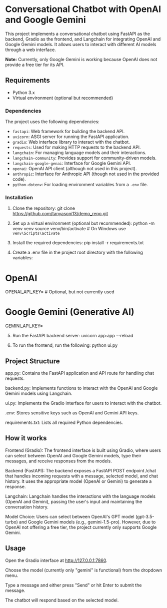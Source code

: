  # Conversational Chatbot with OpenAI and Google Gemini

This project implements a conversational chatbot using FastAPI as the backend, Gradio as the frontend, and Langchain for integrating OpenAI and Google Gemini models. It allows users to interact with different AI models through a web interface. 

**Note:** Currently, only Google Gemini is working because OpenAI does not provide a free tier for its API.

## Requirements

- Python 3.x
- Virtual environment (optional but recommended)

### Dependencies

The project uses the following dependencies:

- `fastapi`: Web framework for building the backend API.
- `uvicorn`: ASGI server for running the FastAPI application.
- `gradio`: Web interface library to interact with the chatbot.
- `requests`: Used for making HTTP requests to the backend API.
- `langchain`: For managing language models and their interactions.
- `langchain-community`: Provides support for community-driven models.
- `langchain-google-genai`: Interface for Google Gemini API.
- `openai`: OpenAI API client (although not used in this project).
- `anthropic`: Interface for Anthropic API (though not used in the provided code).
- `python-dotenv`: For loading environment variables from a `.env` file.

### Installation

1. Clone the repository:
   git clone <https://github.com/tanyasoni13/demo_repo.git>

2. Set up a virtual environment (optional but recommended):
  python -m venv venv
  source venv/bin/activate  # On Windows use `venv\Scripts\activate`

3. Install the required dependencies:
  pip install -r requirements.txt

4. Create a .env file in the project root directory with the following variables:
  # OpenAI
  OPENAI_API_KEY=<your-openai-api-key>  # Optional, but not currently used
  
  # Google Gemini (Generative AI)
  GEMINI_API_KEY=<your-gemini-api-key>

5. Run the FastAPI backend server:
   uvicorn app:app --reload

6. To run the frontend, run the following:
   python ui.py

## Project Structure
  app.py: Contains the FastAPI application and API route for handling chat requests.
  
  backend.py: Implements functions to interact with the OpenAI and Google Gemini models using Langchain.
  
  ui.py: Implements the Gradio interface for users to interact with the chatbot.
  
  .env: Stores sensitive keys such as OpenAI and Gemini API keys.
  
  requirements.txt: Lists all required Python dependencies.


## How it works
  Frontend (Gradio):
  The frontend interface is built using Gradio, where users can select between OpenAI and Google Gemini models, type their messages, and receive responses from the models.
  
  Backend (FastAPI):
  The backend exposes a FastAPI POST endpoint /chat that handles incoming requests with a message, selected model, and chat history. It uses the appropriate model (OpenAI or Gemini) to generate a response.
  
  Langchain:
  Langchain handles the interactions with the language models (OpenAI and Gemini), passing the user's input and maintaining the conversation history.
  
  Model Choice:
  Users can select between OpenAI's GPT model (gpt-3.5-turbo) and Google Gemini models (e.g., gemini-1.5-pro). However, due to OpenAI not offering a free tier, the project currently only supports Google Gemini.

## Usage
  Open the Gradio interface at http://127.0.0.1:7860.
  
  Choose the model (currently only "gemini" is functional) from the dropdown menu.
  
  Type a message and either press "Send" or hit Enter to submit the message.
  
  The chatbot will respond based on the selected model.


